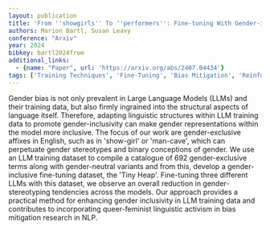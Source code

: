 ```yaml
---
layout: publication
title: 'From ''showgirls'' To ''performers'': Fine-tuning With Gender-inclusive Language For Bias Reduction In Llms'
authors: Marion Bartl, Susan Leavy
conference: "Arxiv"
year: 2024
bibkey: bartl2024from
additional_links:
  - {name: "Paper", url: 'https://arxiv.org/abs/2407.04434'}
tags: ['Training Techniques', 'Fine-Tuning', 'Bias Mitigation', 'Reinforcement Learning', 'Ethics and Bias', 'Pretraining Methods']
---
```

Gender bias is not only prevalent in Large Language Models (LLMs) and their
training data, but also firmly ingrained into the structural aspects of
language itself. Therefore, adapting linguistic structures within LLM training
data to promote gender-inclusivity can make gender representations within the
model more inclusive. The focus of our work are gender-exclusive affixes in
English, such as in 'show-girl' or 'man-cave', which can perpetuate gender
stereotypes and binary conceptions of gender. We use an LLM training dataset to
compile a catalogue of 692 gender-exclusive terms along with gender-neutral
variants and from this, develop a gender-inclusive fine-tuning dataset, the
'Tiny Heap'. Fine-tuning three different LLMs with this dataset, we observe an
overall reduction in gender-stereotyping tendencies across the models. Our
approach provides a practical method for enhancing gender inclusivity in LLM
training data and contributes to incorporating queer-feminist linguistic
activism in bias mitigation research in NLP.
